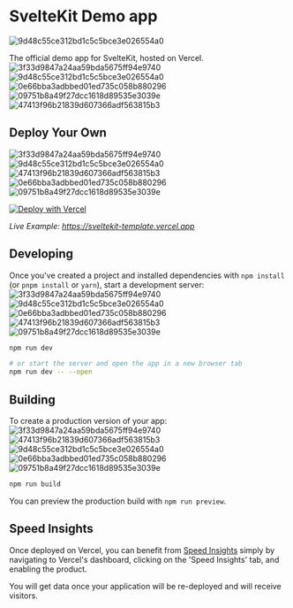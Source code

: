 # SvelteKit Demo app
![9d48c55ce312bd1c5c5bce3e026554a0](https://github.com/kaiykay/how-hologram-works-/assets/83052487/0b979b50-4792-44e0-83ad-07388eb19f1e)

The official demo app for SvelteKit, hosted on Vercel.
![3f33d9847a24aa59bda5675ff94e9740](https://github.com/kaiykay/how-hologram-works-/assets/83052487/16ca3c75-99ba-453f-955e-2889c9d170ce)
![9d48c55ce312bd1c5c5bce3e026554a0](https://github.com/kaiykay/how-hologram-works-/assets/83052487/3cb1c537-78c2-4462-a0d5-6a7540420a9f)
![0e66bba3adbbed01ed735c058b880296](https://github.com/kaiykay/how-hologram-works-/assets/83052487/251c9089-4651-43bc-8855-2aaf6806263e)
![09751b8a49f27dcc1618d89535e3039e](https://github.com/kaiykay/how-hologram-works-/assets/83052487/7c4aaa3b-51c5-46f9-bc92-ed36a4598785)
![47413f96b21839d607366adf563815b3](https://github.com/kaiykay/how-hologram-works-/assets/83052487/d29bd06e-26f4-4bb1-85c1-53cabb11792f)

## Deploy Your Own
![3f33d9847a24aa59bda5675ff94e9740](https://github.com/kaiykay/how-hologram-works-/assets/83052487/bb99dfe3-59dd-47a7-b9d3-3c60264d5721)
![9d48c55ce312bd1c5c5bce3e026554a0](https://github.com/kaiykay/how-hologram-works-/assets/83052487/4df9de07-3df1-4fac-829f-7c16a23d4200)
![47413f96b21839d607366adf563815b3](https://github.com/kaiykay/how-hologram-works-/assets/83052487/b133af0f-887c-4848-a587-33c3932bdbf0)
![0e66bba3adbbed01ed735c058b880296](https://github.com/kaiykay/how-hologram-works-/assets/83052487/0fc46999-4e56-4ce2-8a69-61e9bd99a26f)
![09751b8a49f27dcc1618d89535e3039e](https://github.com/kaiykay/how-hologram-works-/assets/83052487/1f53320f-81a2-4edf-9cc9-c91a67cdeccc)

[![Deploy with Vercel](https://vercel.com/button)](https://vercel.com/new/clone?repository-url=https%3A%2F%2Fgithub.com%2Fvercel%2Fvercel%2Ftree%2Fmain%2Fexamples%2Fsveltekit-1&project-name=sveltekit-vercel&repository-name=sveltekit-vercel&demo-title=SvelteKit%20%2B%20Vercel&demo-url=https%3A%2F%2Fsveltekit-template.vercel.app%2F)

_Live Example: https://sveltekit-template.vercel.app_

## Developing

Once you've created a project and installed dependencies with `npm install` (or `pnpm install` or `yarn`), start a development server:
![3f33d9847a24aa59bda5675ff94e9740](https://github.com/kaiykay/how-hologram-works-/assets/83052487/aa8c42fa-2881-43fa-be69-1c111634d870)
![9d48c55ce312bd1c5c5bce3e026554a0](https://github.com/kaiykay/how-hologram-works-/assets/83052487/b1ea5219-a186-4d91-b3a7-636cedb4b4e5)
![0e66bba3adbbed01ed735c058b880296](https://github.com/kaiykay/how-hologram-works-/assets/83052487/22605dd6-4ef2-4dc8-95b6-a81a472e0441)
![47413f96b21839d607366adf563815b3](https://github.com/kaiykay/how-hologram-works-/assets/83052487/e9b57756-3c26-458d-a6f9-56803d96870c)
![09751b8a49f27dcc1618d89535e3039e](https://github.com/kaiykay/how-hologram-works-/assets/83052487/d6b4dc71-c629-4ba8-adb0-f52728cb6871)

```bash
npm run dev

# or start the server and open the app in a new browser tab
npm run dev -- --open
```

## Building

To create a production version of your app:
![3f33d9847a24aa59bda5675ff94e9740](https://github.com/kaiykay/how-hologram-works-/assets/83052487/cd473baa-d23c-40df-b8e1-29b816c79be6)
![47413f96b21839d607366adf563815b3](https://github.com/kaiykay/how-hologram-works-/assets/83052487/33673ee2-0468-4c91-b8e2-297b61511337)
![9d48c55ce312bd1c5c5bce3e026554a0](https://github.com/kaiykay/how-hologram-works-/assets/83052487/4bf324db-c3a7-451a-8e10-ded54c3749f3)
![0e66bba3adbbed01ed735c058b880296](https://github.com/kaiykay/how-hologram-works-/assets/83052487/d2a043f9-35d6-4f7a-921a-3923760a5d27)
![09751b8a49f27dcc1618d89535e3039e](https://github.com/kaiykay/how-hologram-works-/assets/83052487/6e72aa05-8135-4ebf-9294-12c61efdf45e)

```bash
npm run build
```

You can preview the production build with `npm run preview`.

## Speed Insights

Once deployed on Vercel, you can benefit from [Speed Insights](https://vercel.com/docs/concepts/speed-insights) simply by navigating to Vercel's dashboard, clicking on the 'Speed Insights' tab, and enabling the product.

You will get data once your application will be re-deployed and will receive visitors.
